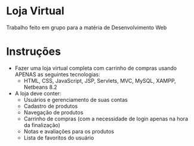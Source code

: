 # Loja Virtual
Trabalho feito em grupo para a matéria de Desenvolvimento Web
# Instruções
- Fazer uma loja virtual completa com carrinho de compras usando APENAS as seguintes tecnologias:
  - HTML, CSS, JavaScript, JSP, Servlets, MVC, MySQL, XAMPP, Netbeans 8.2
- A loja deve conter: 
  - Usuários e gerenciamento de suas contas
  - Cadastro de produtos
  - Navegação de produtos
  - Carrinho de compras (com a necessidade de login apenas na hora da finalização)
  - Notas e avaliações para os produtos
  - Lista de favoritos do usuário
